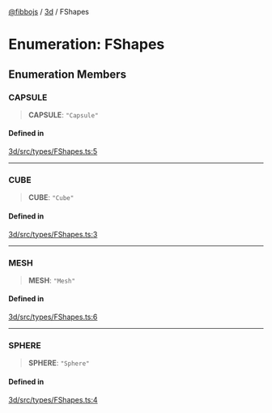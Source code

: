 [@fibbojs](/api/index) / [3d](/api/3d) / FShapes

# Enumeration: FShapes

## Enumeration Members

### CAPSULE

> **CAPSULE**: `"Capsule"`

#### Defined in

[3d/src/types/FShapes.ts:5](https://github.com/fibbojs/fibbo/blob/fc0b9ae1dcd24855b80ad46a69cb7005bbcce7f4/packages/3d/src/types/FShapes.ts#L5)

***

### CUBE

> **CUBE**: `"Cube"`

#### Defined in

[3d/src/types/FShapes.ts:3](https://github.com/fibbojs/fibbo/blob/fc0b9ae1dcd24855b80ad46a69cb7005bbcce7f4/packages/3d/src/types/FShapes.ts#L3)

***

### MESH

> **MESH**: `"Mesh"`

#### Defined in

[3d/src/types/FShapes.ts:6](https://github.com/fibbojs/fibbo/blob/fc0b9ae1dcd24855b80ad46a69cb7005bbcce7f4/packages/3d/src/types/FShapes.ts#L6)

***

### SPHERE

> **SPHERE**: `"Sphere"`

#### Defined in

[3d/src/types/FShapes.ts:4](https://github.com/fibbojs/fibbo/blob/fc0b9ae1dcd24855b80ad46a69cb7005bbcce7f4/packages/3d/src/types/FShapes.ts#L4)
